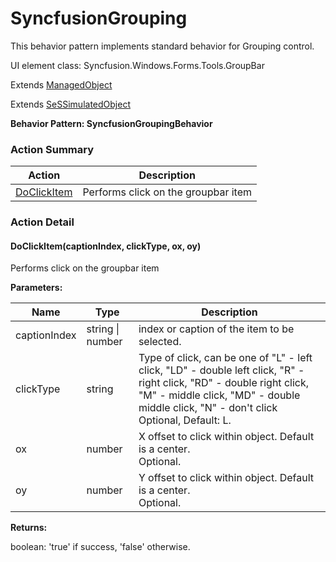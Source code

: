 # SyncfusionGrouping

This behavior pattern implements standard behavior for Grouping control.
 
UI element class: Syncfusion.Windows.Forms.Tools.GroupBar

Extends [ManagedObject](ManagedObject.md)

Extends [SeSSimulatedObject](SeSSimulatedObject.md)





**Behavior Pattern: SyncfusionGroupingBehavior**


<!-- ============================== property summary ========================== -->

	
<!-- ============================== action summary ========================== -->



### Action Summary

|  **Action** | **Description** | 
| ----------- | --------------- |
|	[DoClickItem](#DoClickItem) | Performs click on the groupbar item |




<!-- ============================== property detail ========================== -->
	
	
<!-- ============================== action detail ========================== -->
	
### Action Detail
		
<a name="DoClickItem"></a>    
#### DoClickItem(captionIndex, clickType, ox, oy)

Performs click on the groupbar item


**Parameters:**

|	**Name** | **Type** | **Description** |
| ---------- | -------- | --------------- |
| captionIndex | string \| number |	index or caption of the item to be selected. |
| clickType | string |	Type of click, can be one of "L" - left click, "LD" - double left click, "R" - right click, "RD" - double right click, "M" - middle click, "MD" - double middle click, "N" - don't click<br>Optional, Default: L. |
| ox | number |	X offset to click within object. Default is a center.<br>Optional. |
| oy | number |	Y offset to click within object. Default is a center.<br>Optional. |




**Returns:**

boolean: 'true' if success, 'false' otherwise.



<a name="see.also.syncfusiongrouping.doclickitem"></a>

	

